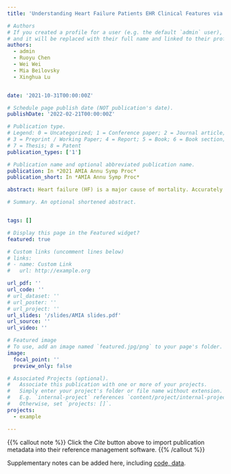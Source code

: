```yaml
---
title: 'Understanding Heart Failure Patients EHR Clinical Features via SHAP Interpretation of Tree-Based Machine Learning Model Predictions'

# Authors
# If you created a profile for a user (e.g. the default `admin` user), write the username (folder name) here
# and it will be replaced with their full name and linked to their profile.
authors:
  - admin
  - Ruoyu Chen
  - Wei Wei
  - Mia Beilovsky
  - Xinghua Lu


date: '2021-10-31T00:00:00Z'

# Schedule page publish date (NOT publication's date).
publishDate: '2022-02-21T00:00:00Z'

# Publication type.
# Legend: 0 = Uncategorized; 1 = Conference paper; 2 = Journal article;
# 3 = Preprint / Working Paper; 4 = Report; 5 = Book; 6 = Book section;
# 7 = Thesis; 8 = Patent
publication_types: ['1']

# Publication name and optional abbreviated publication name.
publication: In *2021 AMIA Annu Symp Proc*
publication_short: In *AMIA Annu Symp Proc*

abstract: Heart failure (HF) is a major cause of mortality. Accurately monitoring HF progress and adjusting therapies are critical for improving patient outcomes. An experienced cardiologist can make accurate HF stage diagnoses based on combination of symptoms, signs, and lab results from the electronic health records (EHR) of a patient, without directly measuring heart function. We examined whether machine learning models, more specifically the XGBoost model, can accurately predict patient stage based on EHR, and we further applied the SHapley Additive exPlanations (SHAP) framework to identify informative features and their interpretations. Our results indicate that based on structured data from EHR, our models could predict patients’ ejection fraction (EF) scores with moderate accuracy. SHAP analyses identified informative features and revealed potential clinical subtypes of HF. Our findings provide insights on how to design computing systems to accurately monitor disease progression of HF patients through continuously mining patients’ EHR data.

# Summary. An optional shortened abstract.


tags: []

# Display this page in the Featured widget?
featured: true

# Custom links (uncomment lines below)
# links:
# - name: Custom Link
#   url: http://example.org

url_pdf: ''
url_code: ''
# url_dataset: ''
# url_poster: ''
# url_project: ''
url_slides: '/slides/AMIA slides.pdf'
url_source: ''
url_video: ''

# Featured image
# To use, add an image named `featured.jpg/png` to your page's folder.
image:
  focal_point: ''
  preview_only: false

# Associated Projects (optional).
#   Associate this publication with one or more of your projects.
#   Simply enter your project's folder or file name without extension.
#   E.g. `internal-project` references `content/project/internal-project/index.md`.
#   Otherwise, set `projects: []`.
projects:
  - example

---
```


{{% callout note %}}
Click the _Cite_ button above to import publication metadata into their reference management software.
{{% /callout %}}


Supplementary notes can be added here, including [code, data](https://github.com/Frank-LSY/XGB-SHAP-EHR-EF).
